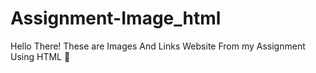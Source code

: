 # Assignment-Image_html


Hello There! These are Images And Links Website From my Assignment Using HTML 📜
